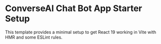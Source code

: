 # ConverseAI Chat Bot App Starter Setup

This template provides a minimal setup to get React 19 working in Vite with HMR and some ESLint rules.